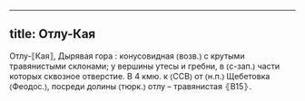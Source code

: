
---
title: Отлу-Кая
---
Отлу-⟦Кая⟧, Дырявая гора
: конусовидная ⦅возв.⦆ с крутыми травянистыми склонами; у вершины утесы и гребни, в ⦅с-зап.⦆ части которых сквозное отверстие. В 4 кмю. к ⦅ССВ⦆ от ⦅н.п.⦆ Щебетовка ⦅Феодос.⦆, посреди долины ⦅тюрк.⦆ отлу – травянистая ⦃В15⦄.

